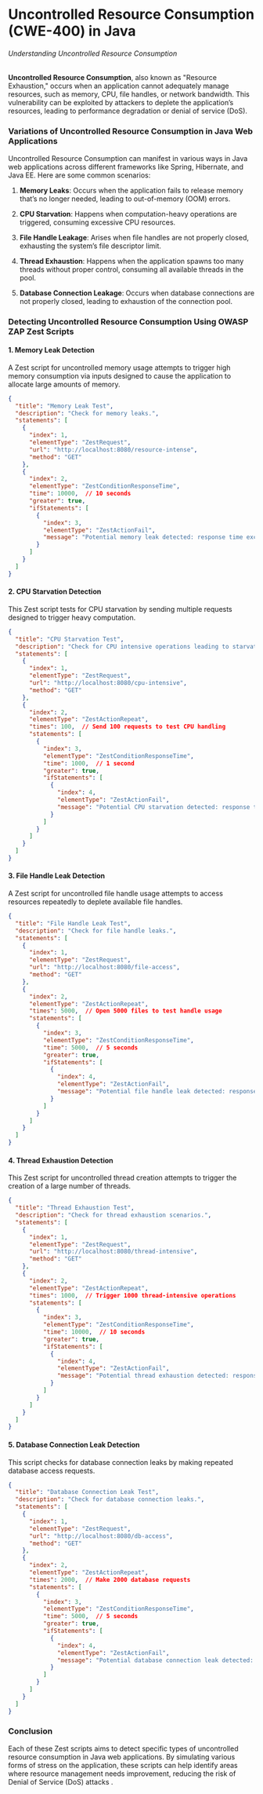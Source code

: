 # Uncontrolled Resource Consumption (CWE-400) in Java

###### Understanding Uncontrolled Resource Consumption

**Uncontrolled Resource Consumption**, also known as "Resource Exhaustion," occurs when an application cannot adequately manage resources, such as memory, CPU, file handles, or network bandwidth. This vulnerability can be exploited by attackers to deplete the application’s resources, leading to performance degradation or denial of service (DoS).

### Variations of Uncontrolled Resource Consumption in Java Web Applications

Uncontrolled Resource Consumption can manifest in various ways in Java web applications across different frameworks like Spring, Hibernate, and Java EE. Here are some common scenarios:

1. **Memory Leaks**: Occurs when the application fails to release memory that’s no longer needed, leading to out-of-memory (OOM) errors.
   
2. **CPU Starvation**: Happens when computation-heavy operations are triggered, consuming excessive CPU resources.
   
3. **File Handle Leakage**: Arises when file handles are not properly closed, exhausting the system’s file descriptor limit.
   
4. **Thread Exhaustion**: Happens when the application spawns too many threads without proper control, consuming all available threads in the pool.
   
5. **Database Connection Leakage**: Occurs when database connections are not properly closed, leading to exhaustion of the connection pool.

### Detecting Uncontrolled Resource Consumption Using OWASP ZAP Zest Scripts

#### 1. **Memory Leak Detection**

A Zest script for uncontrolled memory usage attempts to trigger high memory consumption via inputs designed to cause the application to allocate large amounts of memory. 

```json
{
  "title": "Memory Leak Test",
  "description": "Check for memory leaks.",
  "statements": [
    {
      "index": 1,
      "elementType": "ZestRequest",
      "url": "http://localhost:8080/resource-intense",
      "method": "GET"
    },
    {
      "index": 2,
      "elementType": "ZestConditionResponseTime",
      "time": 10000,  // 10 seconds
      "greater": true,
      "ifStatements": [
        {
          "index": 3,
          "elementType": "ZestActionFail",
          "message": "Potential memory leak detected: response time exceeded 10 seconds."
        }
      ]
    }
  ]
}
```

#### 2. **CPU Starvation Detection**

This Zest script tests for CPU starvation by sending multiple requests designed to trigger heavy computation.

```json
{
  "title": "CPU Starvation Test",
  "description": "Check for CPU intensive operations leading to starvation.",
  "statements": [
    {
      "index": 1,
      "elementType": "ZestRequest",
      "url": "http://localhost:8080/cpu-intensive",
      "method": "GET"
    },
    {
      "index": 2,
      "elementType": "ZestActionRepeat",
      "times": 100,  // Send 100 requests to test CPU handling
      "statements": [
        {
          "index": 3,
          "elementType": "ZestConditionResponseTime",
          "time": 1000,  // 1 second
          "greater": true,
          "ifStatements": [
            {
              "index": 4,
              "elementType": "ZestActionFail",
              "message": "Potential CPU starvation detected: response time exceeded 1 second."
            }
          ]
        }
      ]
    }
  ]
}
```

#### 3. **File Handle Leak Detection**

A Zest script for uncontrolled file handle usage attempts to access resources repeatedly to deplete available file handles.

```json
{
  "title": "File Handle Leak Test",
  "description": "Check for file handle leaks.",
  "statements": [
    {
      "index": 1,
      "elementType": "ZestRequest",
      "url": "http://localhost:8080/file-access",
      "method": "GET"
    },
    {
      "index": 2,
      "elementType": "ZestActionRepeat",
      "times": 5000,  // Open 5000 files to test handle usage
      "statements": [
        {
          "index": 3,
          "elementType": "ZestConditionResponseTime",
          "time": 5000,  // 5 seconds
          "greater": true,
          "ifStatements": [
            {
              "index": 4,
              "elementType": "ZestActionFail",
              "message": "Potential file handle leak detected: response time exceeded 5 seconds."
            }
          ]
        }
      ]
    }
  ]
}
```

#### 4. **Thread Exhaustion Detection**

This Zest script for uncontrolled thread creation attempts to trigger the creation of a large number of threads.

```json
{
  "title": "Thread Exhaustion Test",
  "description": "Check for thread exhaustion scenarios.",
  "statements": [
    {
      "index": 1,
      "elementType": "ZestRequest",
      "url": "http://localhost:8080/thread-intensive",
      "method": "GET"
    },
    {
      "index": 2,
      "elementType": "ZestActionRepeat",
      "times": 1000,  // Trigger 1000 thread-intensive operations
      "statements": [
        {
          "index": 3,
          "elementType": "ZestConditionResponseTime",
          "time": 10000,  // 10 seconds
          "greater": true,
          "ifStatements": [
            {
              "index": 4,
              "elementType": "ZestActionFail",
              "message": "Potential thread exhaustion detected: response time exceeded 10 seconds."
            }
          ]
        }
      ]
    }
  ]
}
```

#### 5. **Database Connection Leak Detection**

This script checks for database connection leaks by making repeated database access requests.

```json
{
  "title": "Database Connection Leak Test",
  "description": "Check for database connection leaks.",
  "statements": [
    {
      "index": 1,
      "elementType": "ZestRequest",
      "url": "http://localhost:8080/db-access",
      "method": "GET"
    },
    {
      "index": 2,
      "elementType": "ZestActionRepeat",
      "times": 2000,  // Make 2000 database requests
      "statements": [
        {
          "index": 3,
          "elementType": "ZestConditionResponseTime",
          "time": 5000,  // 5 seconds
          "greater": true,
          "ifStatements": [
            {
              "index": 4,
              "elementType": "ZestActionFail",
              "message": "Potential database connection leak detected: response time exceeded 5 seconds."
            }
          ]
        }
      ]
    }
  ]
}
```

### Conclusion

Each of these Zest scripts aims to detect specific types of uncontrolled resource consumption in Java web applications. By simulating various forms of stress on the application, these scripts can help identify areas where resource management needs improvement, reducing the risk of Denial of Service (DoS) attacks    .
